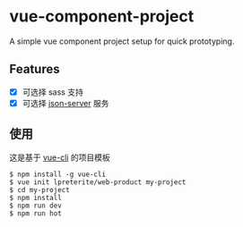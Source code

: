 # vue-component-project
A simple vue component project setup for quick prototyping.

## Features
- [x] 可选择 sass 支持
- [x] 可选择 [json-server](https://github.com/typicode/json-server) 服务

## 使用
这是基于 [vue-cli](https://github.com/vuejs/vue-cli) 的项目模板
```
$ npm install -g vue-cli
$ vue init lpreterite/web-product my-project
$ cd my-project
$ npm install
$ npm run dev
$ npm run hot
```
